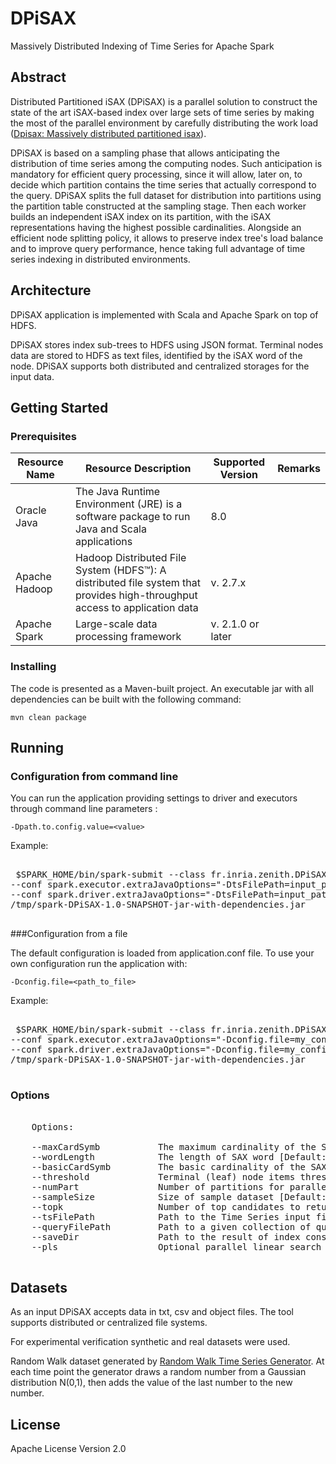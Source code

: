 # DPiSAX
Massively Distributed Indexing of Time Series for Apache Spark


## Abstract 
Distributed Partitioned iSAX (DPiSAX)  is a parallel solution to construct the state of the art iSAX-based index over large sets of time series by making the most of the parallel environment by carefully distributing the work load ([Dpisax: Massively distributed partitioned isax](https://hal-lirmm.ccsd.cnrs.fr/lirmm-01620125/document)).


DPiSAX is based on a sampling phase that allows anticipating the distribution of time series  among the computing nodes. Such anticipation is mandatory for  efficient query processing, since it will allow, later on, to decide which partition contains the time series that actually correspond to the query. DPiSAX  splits the full dataset for distribution into partitions using the partition table constructed at the sampling stage. Then each worker builds an independent iSAX index on its partition, with the iSAX representations having the highest possible cardinalities. Alongside an efficient node splitting policy, it allows to preserve  index tree's load balance and to improve query performance, hence taking full advantage of time series indexing in distributed environments. 

## Architecture

DPiSAX application is implemented with Scala and Apache Spark on top of HDFS.  

DPiSAX stores index sub-trees to HDFS using JSON format. Terminal nodes data are stored to HDFS as text files, identified by the iSAX word of the node. DPiSAX supports both distributed  and centralized storages for the input data.        





## Getting Started
 
### Prerequisites

Resource Name | Resource Description | Supported Version  | Remarks
------------ | ------------- | ------------- | -------------
Oracle Java | The Java Runtime Environment (JRE) is a software package to run Java and Scala applications | 8.0
Apache Hadoop | Hadoop Distributed File System (HDFS™): A distributed file system that provides high-throughput access to application data | v. 2.7.x 
Apache Spark | Large-scale data processing framework | v. 2.1.0 or later 



### Installing 

The code is presented as a Maven-built project. An executable jar with all dependencies can be built with the following command:

`mvn clean package
`

## Running

### Configuration from command line
You can run the application providing settings to driver and executors through command line parameters :

`-Dpath.to.config.value=<value>`

Example:

<pre>

 $SPARK_HOME/bin/spark-submit --class fr.inria.zenith.DPiSAX \
--conf spark.executor.extraJavaOptions="-DtsFilePath=input_path -DqueryFilePath=query_path  -DsampleSize=dec_val -Dpls=boolean -Dthreshold=dec_val -DnumPart=int_val -DwordLength=int_val -DbasicCardSymb=int_val -Dtopk=int_val" \
--conf spark.driver.extraJavaOptions="-DtsFilePath=input_path -DqueryFilePath=query_path  -DsampleSize=dec_val -Dpls=boolean -Dthreshold=dec_val -DnumPart=int_val -DwordLength=int_val -DbasicCardSymb=int_val -Dtopk=int_val" \
/tmp/spark-DPiSAX-1.0-SNAPSHOT-jar-with-dependencies.jar

</pre>


###Configuration from a file

The default configuration is loaded from application.conf file. 
To use your own configuration run the application with: 

`-Dconfig.file=<path_to_file>`


Example:

<pre>

 $SPARK_HOME/bin/spark-submit --class fr.inria.zenith.DPiSAX \
--conf spark.executor.extraJavaOptions="-Dconfig.file=my_config.conf" \
--conf spark.driver.extraJavaOptions="-Dconfig.file=my_config.conf" \
/tmp/spark-DPiSAX-1.0-SNAPSHOT-jar-with-dependencies.jar

</pre>

### Options
 <pre>

    Options:
    
    --maxCardSymb           The maximum cardinality of the SAX representation [Default: 8]
    --wordLength            The length of SAX word [Default: 8]
    --basicCardSymb         The basic cardinality of the SAX representation [Default: 1]
    --threshold             Terminal (leaf) node items threshold [Default: 100]
    --numPart               Number of partitions for parallel data processing [Default: 0]
    --sampleSize            Size of sample dataset [Default: 0.2]
    --topk                  Number of top candidates to return  (nearest neighbours)[Default: 10]
    --tsFilePath            Path to the Time Series input file
    --queryFilePath         Path to a given collection of queries
    --saveDir               Path to the result of index construction in a format, ex.: "/tmp/dpisax_res/", "dpisax_res/"
    --pls                   Optional parallel linear search on a given dataset and queries [Default: true]
    
</pre>


## Datasets 
As an input DPiSAX accepts data in txt, csv and object files. The tool supports distributed or centralized file systems. 

For experimental verification synthetic and real datasets were used.
 
Random Walk dataset generated by [Random Walk Time Series Generator](https://github.com/lev-a/RandomWalk-tsGenerator).  At each time point the generator draws a random number from a Gaussian distribution N(0,1), then adds the value of the last number to the new number.



## License
Apache License Version 2.0